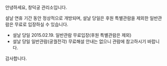 안녕하세요, 창덕궁 관리소입니다.

설날 연휴 기간 동안 정상적으로 개방되며, 설날 당일은 후원 특별관람을 제외한 일반관람은 무료로 입장하실 수 있습니다.
- 설날 당일 2015.02.19. 일반관람 무료입장(후원 특별관람은 제외)
- 설날 당일 일반관람(궁궐전각) 무료해설 안내는 없으니 관람에 참고하시기 바랍니다.

감사합니다.